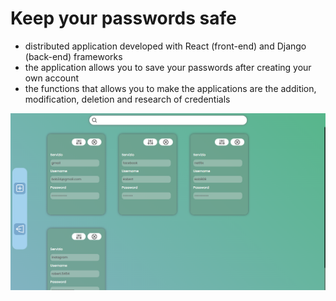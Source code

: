 # Keep your passwords safe

- distributed application developed with React (front-end) and Django (back-end) frameworks
- the application allows you to save your passwords after creating your own account
- the functions that allows you to make the applications are the addition, modification, deletion and research of credentials

![ScreenShot](./ScreenShot.png)
